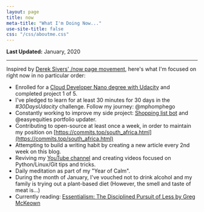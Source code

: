 ```yaml
---
layout: page
title: now
meta-title: "What I'm Doing Now..."
use-site-title: false
css: "/css/aboutme.css"
---
```


**Last Updated:** January, 2020

---

Inspired by [Derek Sivers' /now page movement](https://sivers.org/now3), here's what I'm focused on right now in no particular order:


- Enrolled for a [Cloud Developer Nano degree with Udacity](https://www.udacity.com/course/cloud-developer-nanodegree--nd9990) and completed project 1 of 5.
- I've pledged to learn for at least 30 minutes for 30 days in the *#30DaysUdacity* challenge. Follow my journey: @mphomphego
- Constantly working to improve my side project: [Shopping list bot](https://github.com/users/mmphego/projects/1) and @easyequities portfolio updater.
- Contributing to open-source at least once a week, in order to maintain my position on [https://commits.top/south_africa.html](https://commits.top/south_africa.html)
- Attempting to build a writing habit by creating a new article every 2nd week on this blog.
- Reviving my [YouTube channel](https://www.youtube.com/c/MphoMphego1) and creating videos focused on Python/Linux/Git tips and tricks.
- Daily meditation as part of my "Year of Calm".
- During the month of January, I've vouched not to drink alcohol and my family is trying out a plant-based diet (However, the smell and taste of meat is...)
- Currently reading: [ Essentialism: The Disciplined Pursuit of Less
by Greg McKeown
](https://www.goodreads.com/book/show/18077875-essentialism)
